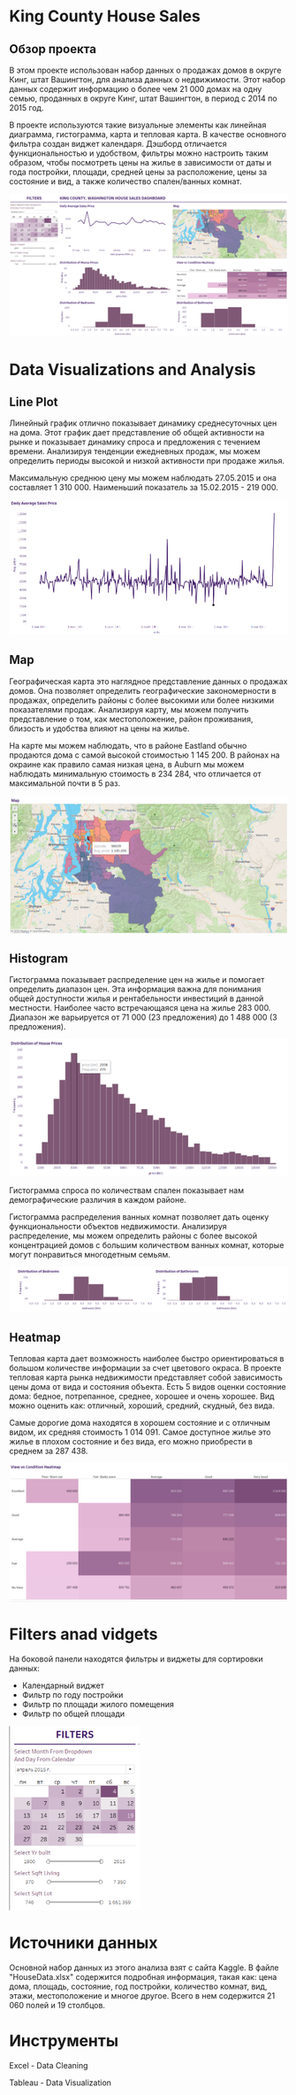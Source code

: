 # King County House Sales

## Обзор проекта

В этом проекте использован набор данных о продажах домов в округе Кинг, штат Вашингтон, для анализа данных о недвижимости. Этот набор данных содержит информацию о более чем 21 000 домах на одну семью, проданных в округе Кинг, штат Вашингтон, в период с 2014 по 2015 год.

В проекте используются такие визуальные элементы как линейная диаграмма, гистограмма, карта и тепловая карта. В качестве основного фильтра создан виджет календаря. Дэшборд отличается функциональностью и удобством, фильтры можно настроить таким образом, чтобы посмотреть цены на жилье в зависимости от даты и года постройки, площади, средней цены за расположение, цены за состояние и вид, а также количество спален/ванных комнат.

![](house.png)

# Data Visualizations and Analysis

## Line Plot

Линейный график отлично показывает динамику среднесуточных цен на дома. Этот график дает представление об общей активности на рынке и показывает динамику спроса и предложения с течением времени. Анализируя тенденции ежедневных продаж, мы можем определить периоды высокой и низкой активности при продаже жилья.

Максимальную среднюю цену мы можем наблюдать 27.05.2015 и она составляет 1 310 000.
Наименьший показатель за 15.02.2015 - 219 000.

![](LinePlot.png)

## Map

Географическая карта это наглядное представление данных о продажах домов. Она позволяет определить географические закономерности в продажах, определить районы с более высокими или более низкими показателями продаж. Анализируя карту, мы можем получить представление о том, как местоположение, район проживания, близость и удобства влияют на цены на жилье.

На карте мы можем наблюдать, что в районе Eastland обычно продаются дома с самой высокой стоимостью 1 145 200.
В районах на окраине как правило самая низкая цена, в Auburn мы можем наблюдать минимальную стоимость в 234 284, что отличается от максимальной почти в 5 раз.

![](Map.png)

## Histogram

Гистограмма показывает распределение цен на жилье и помогает определить диапазон цен. Эта информация важна для понимания общей доступности жилья и рентабельности инвестиций в данной местности.
Наиболее часто встречающаяся цена на жилье 283 000. Диапазон же варьируется от 71 000 (23 предложения) до 1 488 000 (3 предложения).

![](Hist.png)

Гистограмма спроса по количествам спален показывает нам демографические различия в каждом районе.

Гистограмма распределения ванных комнат позволяет дать оценку функциональности объектов недвижимости. Анализируя распределение, мы можем определить районы с более высокой концентрацией домов с большим количеством ванных комнат, которые могут понравиться многодетным семьям.

![](HistRoom.png)

## Heatmap

Тепловая карта дает возможность наиболее быстро ориентироваться в большом количестве информации за счет цветового окраса. В проекте тепловая карта рынка недвижимости представляет собой зависимость цены дома от вида и состояния объекта. Есть 5 видов оценки состояние дома: бедное, потрепанное, среднее, хорошее и очень хорошее. Вид можно оценить как: отличный, хороший, средний, скудный, без вида.

Самые дорогие дома находятся в хорошем состояние и с отличным видом, их средняя стоимость 1 014 091.
Самое доступное жилье это жилье в плохом состояние и без вида, его можно приобрести в среднем за 287 438.

![](heatmap.png)

# Filters anad vidgets

  На боковой панели находятся фильтры и виджеты для сортировки данных:

  - Календарный виджет
  - Фильтр по году постройки
  - Фильтр по площади жилого помещения
  - Фильтр по общей площади 

![](filters.png)


# Источники данных

Основной набор данных из этого анализа взят с сайта Kaggle.
В файле "HouseData.xlsx" содержится подробная информация, такая как: цена дома, площадь, состояние, год постройки, количество комнат, вид, этажи, местоположение и многое другое.
Всего в нем содержится 21 060 полей и 19 столбцов.

# Инструменты

Excel - Data Cleaning

Tableau - Data Visualization

